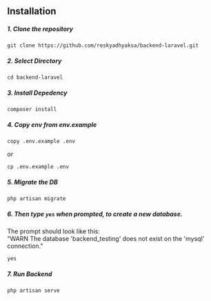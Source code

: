 ## Installation

##### 1. Clone the repository

```
git clone https://github.com/reskyadhyaksa/backend-laravel.git
```

##### 2. Select Directory
```
cd backend-laravel
```


##### 3. Install Depedency

```
composer install
```

##### 4. Copy env from env.example

```
copy .env.example .env
```
or
```
cp .env.example .env
```

##### 5. Migrate the DB

```
php artisan migrate
```

##### 6. Then type `yes` when prompted, to create a new database.
The prompt should look like this:  
"WARN  The database 'backend_testing' does not exist on the 'mysql' connection."

```
yes
```

##### 7. Run Backend

```
php artisan serve
````
